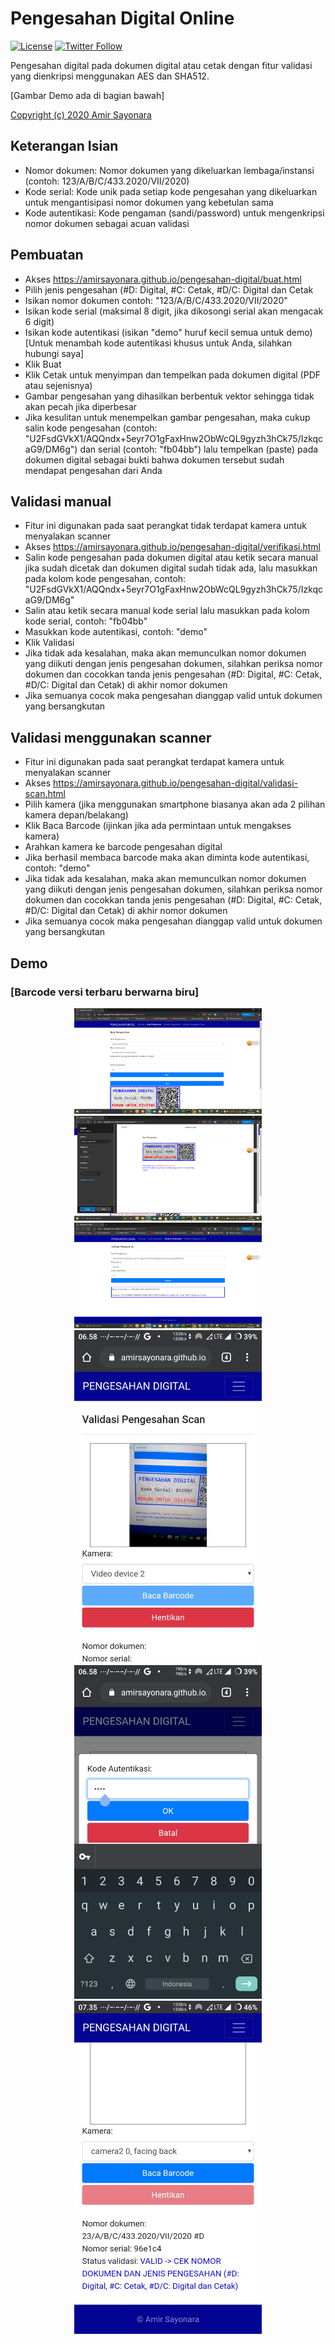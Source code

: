 # Pengesahan Digital Online
[![License](https://img.shields.io/github/license/amirsayonara/SYR-Python-Voice-Talk)](LICENSE)
[![Twitter Follow](https://img.shields.io/twitter/follow/amir_sayonara)](https://twitter.com/amir_sayonara)

Pengesahan digital pada dokumen digital atau cetak dengan fitur validasi yang dienkripsi menggunakan AES dan SHA512.

[Gambar Demo ada di bagian bawah]

[Copyright (c) 2020 Amir Sayonara](LICENSE)

## Keterangan Isian
- Nomor dokumen: Nomor dokumen yang dikeluarkan lembaga/instansi (contoh: 123/A/B/C/433.2020/VII/2020)
- Kode serial: Kode unik pada setiap kode pengesahan yang dikeluarkan untuk mengantisipasi nomor dokumen yang kebetulan sama
- Kode autentikasi: Kode pengaman (sandi/password) untuk mengenkripsi nomor dokumen sebagai acuan validasi

## Pembuatan
- Akses https://amirsayonara.github.io/pengesahan-digital/buat.html
- Pilih jenis pengesahan (#D: Digital, #C: Cetak, #D/C: Digital dan Cetak
- Isikan nomor dokumen contoh: "123/A/B/C/433.2020/VII/2020"
- Isikan kode serial (maksimal 8 digit, jika dikosongi serial akan mengacak 6 digit)
- Isikan kode autentikasi (isikan "demo" huruf kecil semua untuk demo) [Untuk menambah kode autentikasi khusus untuk Anda, silahkan hubungi saya]
- Klik Buat
- Klik Cetak untuk menyimpan dan tempelkan pada dokumen digital (PDF atau sejenisnya)
- Gambar pengesahan yang dihasilkan berbentuk vektor sehingga tidak akan pecah jika diperbesar
- Jika kesulitan untuk menempelkan gambar pengesahan, maka cukup salin kode pengesahan (contoh: "U2FsdGVkX1/AQQndx+5eyr7O1gFaxHnw2ObWcQL9gyzh3hCk75/IzkqcaG9/DM6g") dan serial (contoh: "fb04bb") lalu tempelkan (paste) pada dokumen digital sebagai bukti bahwa dokumen tersebut sudah mendapat pengesahan dari Anda

## Validasi manual
- Fitur ini digunakan pada saat perangkat tidak terdapat kamera untuk menyalakan scanner
- Akses https://amirsayonara.github.io/pengesahan-digital/verifikasi.html
- Salin kode pengesahan pada dokumen digital atau ketik secara manual jika sudah dicetak dan dokumen digital sudah tidak ada, lalu masukkan pada kolom kode pengesahan, contoh: "U2FsdGVkX1/AQQndx+5eyr7O1gFaxHnw2ObWcQL9gyzh3hCk75/IzkqcaG9/DM6g"
- Salin atau ketik secara manual kode serial lalu masukkan pada kolom kode serial, contoh: "fb04bb"
- Masukkan kode autentikasi, contoh: "demo"
- Klik Validasi
- Jika tidak ada kesalahan, maka akan memunculkan nomor dokumen yang diikuti dengan jenis pengesahan dokumen, silahkan periksa nomor dokumen dan cocokkan tanda jenis pengesahan (#D: Digital, #C: Cetak, #D/C: Digital dan Cetak) di akhir nomor dokumen
- Jika semuanya cocok maka pengesahan dianggap valid untuk dokumen yang bersangkutan

## Validasi menggunakan scanner
- Fitur ini digunakan pada saat perangkat terdapat kamera untuk menyalakan scanner
- Akses https://amirsayonara.github.io/pengesahan-digital/validasi-scan.html
- Pilih kamera (jika menggunakan smartphone biasanya akan ada 2 pilihan kamera depan/belakang)
- Klik Baca Barcode (ijinkan jika ada permintaan untuk mengakses kamera)
- Arahkan kamera ke barcode pengesahan digital
- Jika berhasil membaca barcode maka akan diminta kode autentikasi, contoh: "demo"
- Jika tidak ada kesalahan, maka akan memunculkan nomor dokumen yang diikuti dengan jenis pengesahan dokumen, silahkan periksa nomor dokumen dan cocokkan tanda jenis pengesahan (#D: Digital, #C: Cetak, #D/C: Digital dan Cetak) di akhir nomor dokumen
- Jika semuanya cocok maka pengesahan dianggap valid untuk dokumen yang bersangkutan

## Demo
### [Barcode versi terbaru berwarna biru]
<p align="center"><img title="Pratinjau Aplikasi" width="300" src="./img/d1.png"> <img title="Pratinjau Aplikasi" width="300" src="./img/d2.png"> <img title="Pratinjau Aplikasi" width="300" src="./img/d3.png"> <img title="Pratinjau Aplikasi" width="300" src="./img/d4.jpg"> <img title="Pratinjau Aplikasi" width="300" src="./img/d5.jpg"> <img title="Pratinjau Aplikasi" width="300" src="./img/d6.jpg"></p>